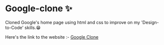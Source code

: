 # Google-clone ✨

Cloned Google's home page using html and css to improve on my 'Design-to-Code' skills.😁

Here's the link to the website :- [Google Clone](https://adityaj07.github.io/Google-clone/)
